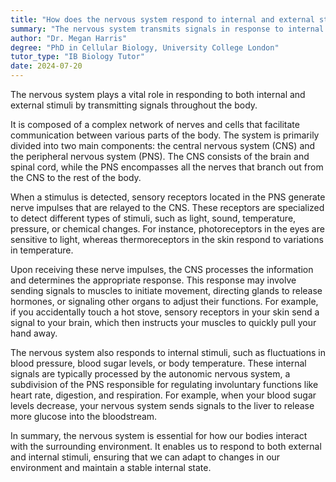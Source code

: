 ```yaml
---
title: "How does the nervous system respond to internal and external stimuli?"
summary: "The nervous system transmits signals in response to internal and external stimuli, facilitating communication between various body parts."
author: "Dr. Megan Harris"
degree: "PhD in Cellular Biology, University College London"
tutor_type: "IB Biology Tutor"
date: 2024-07-20
---
```


The nervous system plays a vital role in responding to both internal and external stimuli by transmitting signals throughout the body.

It is composed of a complex network of nerves and cells that facilitate communication between various parts of the body. The system is primarily divided into two main components: the central nervous system (CNS) and the peripheral nervous system (PNS). The CNS consists of the brain and spinal cord, while the PNS encompasses all the nerves that branch out from the CNS to the rest of the body.

When a stimulus is detected, sensory receptors located in the PNS generate nerve impulses that are relayed to the CNS. These receptors are specialized to detect different types of stimuli, such as light, sound, temperature, pressure, or chemical changes. For instance, photoreceptors in the eyes are sensitive to light, whereas thermoreceptors in the skin respond to variations in temperature.

Upon receiving these nerve impulses, the CNS processes the information and determines the appropriate response. This response may involve sending signals to muscles to initiate movement, directing glands to release hormones, or signaling other organs to adjust their functions. For example, if you accidentally touch a hot stove, sensory receptors in your skin send a signal to your brain, which then instructs your muscles to quickly pull your hand away.

The nervous system also responds to internal stimuli, such as fluctuations in blood pressure, blood sugar levels, or body temperature. These internal signals are typically processed by the autonomic nervous system, a subdivision of the PNS responsible for regulating involuntary functions like heart rate, digestion, and respiration. For example, when your blood sugar levels decrease, your nervous system sends signals to the liver to release more glucose into the bloodstream.

In summary, the nervous system is essential for how our bodies interact with the surrounding environment. It enables us to respond to both external and internal stimuli, ensuring that we can adapt to changes in our environment and maintain a stable internal state.
    